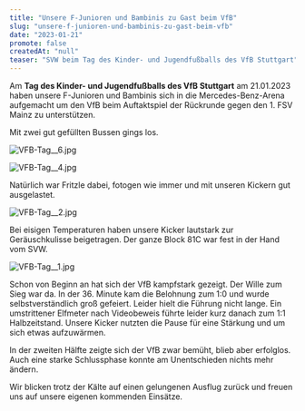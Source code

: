 ```yaml
---
title: "Unsere F-Junioren und Bambinis zu Gast beim VfB"
slug: "unsere-f-junioren-und-bambinis-zu-gast-beim-vfb"
date: "2023-01-21"
promote: false
createdAt: "null"
teaser: "SVW beim Tag des Kinder- und Jugendfußballs des VfB Stuttgart"
---
```

Am **Tag des Kinder- und Jugendfußballs des VfB Stuttgart** am 21.01.2023 haben unsere F-Junioren und Bambinis sich in die Mercedes-Benz-Arena aufgemacht um den VfB beim Auftaktspiel der Rückrunde gegen den 1. FSV Mainz zu unterstützen.

Mit zwei gut gefüllten Bussen gings los.

![VFB-Tag__6.jpg](/uploads/VFB_Tag_6_cd5335d0b5.jpg)

![VFB-Tag__4.jpg](/uploads/VFB_Tag_4_a9bc6c54fa.jpg)

Natürlich war Fritzle dabei, fotogen wie immer und mit unseren Kickern gut ausgelastet.

![VFB-Tag__2.jpg](/uploads/VFB_Tag_2_6b8754b687.jpg)

Bei eisigen Temperaturen haben unsere Kicker lautstark zur Geräuschkulisse beigetragen. Der ganze Block 81C war fest in der Hand vom SVW.

![VFB-Tag__1.jpg](/uploads/VFB_Tag_1_c08ec55a38.jpg)

Schon von Beginn an hat sich der VfB kampfstark gezeigt. Der Wille zum Sieg war da. In der 36. Minute kam die Belohnung zum 1:0 und wurde selbstverständlich groß gefeiert. Leider hielt die Führung nicht lange. Ein umstrittener Elfmeter nach Videobeweis führte leider kurz danach zum 1:1 Halbzeitstand. Unsere Kicker nutzten die Pause für eine Stärkung und um sich etwas aufzuwärmen.

In der zweiten Hälfte zeigte sich der VfB zwar bemüht, blieb aber erfolglos. Auch eine starke Schlussphase konnte am Unentschieden nichts mehr ändern.

Wir blicken trotz der Kälte auf einen gelungenen Ausflug zurück und freuen uns auf unsere eigenen kommenden Einsätze.
